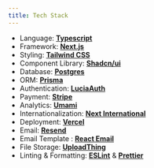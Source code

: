 ```yaml
---
title: Tech Stack
---
```


- Language: **[Typescript](https://www.typescriptlang.org/)**
- Framework: **[Next.js](https://nextjs.org/)**
- Styling: **[Tailwind CSS](https://tailwindcss.com/)**
- Component Library: **[Shadcn/ui](https://ui.shadcn.com/)**
- Database: **[Postgres](https://vercel.com/postgres)**
- ORM: **[Prisma](https://www.prisma.io/)**
- Authentication: **[LuciaAuth](https://lucia-auth.com/)**
- Payment: **[Stripe](https://stripe.com/)**
- Analytics: **[Umami](https://umami.is/)**
- Internationalization: **[Next International](https://next-international.vercel.app/)**
- Deployment: **[Vercel](https://vercel.com/)**
- Email: **[Resend](https://resend.com/)**
- Email Template : **[React Email](https://react.email/)**
- File Storage: **[UploadThing](https://uploadthing.com/)**
- Linting & Formatting: **[ESLint](https://eslint.org/)** & **[Prettier](https://prettier.io/)**
